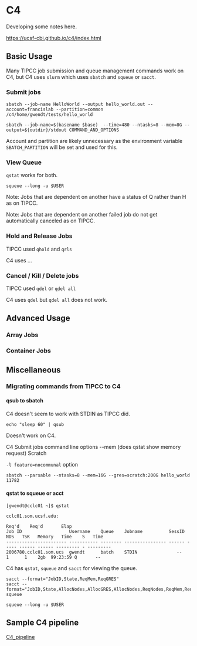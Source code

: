 
#	C4

Developing some notes here.

https://ucsf-cbi.github.io/c4/index.html

##	Basic Usage

Many TIPCC job submission and queue management commands work on C4,
but C4 uses `slurm` which uses `sbatch` and `squeue` or `sacct`.


###	Submit jobs


```
sbatch --job-name HelloWorld --output hello_world.out --account=francislab --partition=common /c4/home/gwendt/tests/hello_world

sbatch --job-name=$(basename $base)  --time=480 --ntasks=8 --mem=8G --output=${outdir}/stdout COMMAND_AND_OPTIONS
```

Account and partition are likely unnecessary as the environment variable `SBATCH_PARTITION` will be set and used for this.

###	View Queue

`qstat` works for both.

`squeue --long -u $USER`


Note: Jobs that are dependent on another have a status of Q rather than H as on TIPCC.

Note: Jobs that are dependent on another failed job do not get automatically canceled as on TIPCC.



###	Hold and Release Jobs

TIPCC used `qhold` and `qrls`

C4 uses ...


###	Cancel / Kill / Delete jobs

TIPCC used `qdel` or `qdel all`

C4 uses `qdel` but `qdel all` does not work.


##	Advanced Usage



###	Array Jobs



###	Container Jobs




##	Miscellaneous

###	Migrating commands from TIPCC to C4



####	qsub to sbatch	

C4 doesn't seem to work with STDIN as TIPCC did.

`echo "sleep 60" | qsub`

Doesn't work on C4.



C4 Submit jobs command line options
	--mem (does qstat show memory request)
	Scratch



`-l feature=nocommunal` option


```
sbatch --parsable --ntasks=8 --mem=16G --gres=scratch:200G hello_world
11782
```


####	qstat to squeue or acct

```
[gwendt@cclc01 ~]$ qstat

cclc01.som.ucsf.edu: 
                                                                                  Req'd    Req'd       Elap
Job ID                  Username    Queue    Jobname          SessID  NDS   TSK   Memory   Time    S   Time
----------------------- ----------- -------- ---------------- ------ ----- ------ ------ --------- - ---------
2006780.cclc01.som.ucs  gwendt      batch    STDIN               --      1      1    2gb  99:23:59 Q       -- 
```

C4 has `qstat`, `squeue` and `sacct` for viewing the queue.

```
sacct --format="JobID,State,ReqMem,ReqGRES"
sacct --format="JobID,State,AllocNodes,AllocGRES,AllocNodes,ReqNodes,ReqMem,ReqGRES"
squeue

squeue --long -u $USER

```

##	Sample C4 pipeline


[C4_pipeline](/docs/C4_pipeline)


